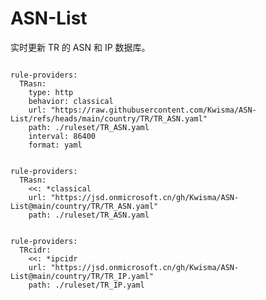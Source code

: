 
# ASN-List

实时更新 TR 的 ASN 和 IP 数据库。

<pre><code class="language-javascript">
rule-providers:
  TRasn:
    type: http
    behavior: classical
    url: "https://raw.githubusercontent.com/Kwisma/ASN-List/refs/heads/main/country/TR/TR_ASN.yaml"
    path: ./ruleset/TR_ASN.yaml
    interval: 86400
    format: yaml
</code></pre>

<pre><code class="language-javascript">
rule-providers:
  TRasn:
    <<: *classical
    url: "https://jsd.onmicrosoft.cn/gh/Kwisma/ASN-List@main/country/TR/TR_ASN.yaml"
    path: ./ruleset/TR_ASN.yaml
</code></pre>

<pre><code class="language-javascript">
rule-providers:
  TRcidr:
    <<: *ipcidr
    url: "https://jsd.onmicrosoft.cn/gh/Kwisma/ASN-List@main/country/TR/TR_IP.yaml"
    path: ./ruleset/TR_IP.yaml
</code></pre>
